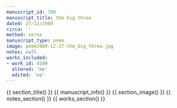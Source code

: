 ```yaml
---
manuscript_id: 780
manuscript_title: the big three
dated: 27/12/1989
circa: ''
method: xerox
manuscript_type: poem
image: poem1989-12-27-the_big_three.jpg
notes: null
works_included:
- work_id: 4509
  altered: 'no'
  edited: 'no'
---
```


{{ section_title() }}
{{ manuscript_info() }}
{{ section_image() }}
{{ notes_section() }}
{{ works_section() }}
